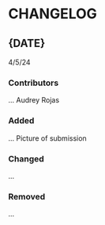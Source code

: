 # CHANGELOG

## {DATE}
4/5/24
### Contributors
...
Audrey Rojas
### Added
...
Picture of submission
### Changed
...

### Removed
...
